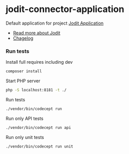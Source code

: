 # jodit-connector-application

Default application for project [Jodit Application](https://github.com/xdan/jodit-connectors)

* [Read more about Jodit](https://xdsoft.net/jodit/)
* [Chagelog](./CHANGELOG.md)


### Run tests
Install full requires including dev

```bash
composer install
```

Start PHP server
```bash
php -S localhost:8181 -t ./
```
Run tests
```bash
./vendor/bin/codecept run
```

Run only API tests
```bash
./vendor/bin/codecept run api
```

Run only unit tests
```bash
./vendor/bin/codecept run unit
```
